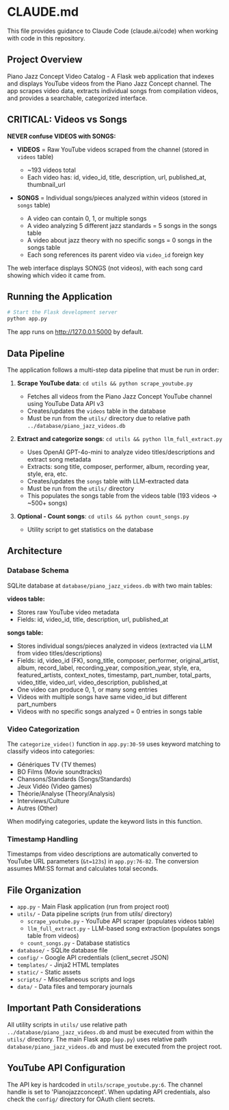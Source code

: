 # CLAUDE.md

This file provides guidance to Claude Code (claude.ai/code) when working with code in this repository.

## Project Overview

Piano Jazz Concept Video Catalog - A Flask web application that indexes and displays YouTube videos from the Piano Jazz Concept channel. The app scrapes video data, extracts individual songs from compilation videos, and provides a searchable, categorized interface.

## CRITICAL: Videos vs Songs

**NEVER confuse VIDEOS with SONGS:**

- **VIDEOS** = Raw YouTube videos scraped from the channel (stored in `videos` table)
  - ~193 videos total
  - Each video has: id, video_id, title, description, url, published_at, thumbnail_url

- **SONGS** = Individual songs/pieces analyzed within videos (stored in `songs` table)
  - A video can contain 0, 1, or multiple songs
  - A video analyzing 5 different jazz standards = 5 songs in the songs table
  - A video about jazz theory with no specific songs = 0 songs in the songs table
  - Each song references its parent video via `video_id` foreign key

The web interface displays SONGS (not videos), with each song card showing which video it came from.

## Running the Application

```bash
# Start the Flask development server
python app.py
```

The app runs on http://127.0.0.1:5000 by default.

## Data Pipeline

The application follows a multi-step data pipeline that must be run in order:

1. **Scrape YouTube data**: `cd utils && python scrape_youtube.py`
   - Fetches all videos from the Piano Jazz Concept YouTube channel using YouTube Data API v3
   - Creates/updates the `videos` table in the database
   - Must be run from the `utils/` directory due to relative path `../database/piano_jazz_videos.db`

2. **Extract and categorize songs**: `cd utils && python llm_full_extract.py`
   - Uses OpenAI GPT-4o-mini to analyze video titles/descriptions and extract song metadata
   - Extracts: song title, composer, performer, album, recording year, style, era, etc.
   - Creates/updates the `songs` table with LLM-extracted data
   - Must be run from the `utils/` directory
   - This populates the songs table from the videos table (193 videos → ~500+ songs)

3. **Optional - Count songs**: `cd utils && python count_songs.py`
   - Utility script to get statistics on the database

## Architecture

### Database Schema

SQLite database at `database/piano_jazz_videos.db` with two main tables:

**videos table:**
- Stores raw YouTube video metadata
- Fields: id, video_id, title, description, url, published_at

**songs table:**
- Stores individual songs/pieces analyzed in videos (extracted via LLM from video titles/descriptions)
- Fields: id, video_id (FK), song_title, composer, performer, original_artist, album, record_label, recording_year, composition_year, style, era, featured_artists, context_notes, timestamp, part_number, total_parts, video_title, video_url, video_description, published_at
- One video can produce 0, 1, or many song entries
- Videos with multiple songs have same video_id but different part_numbers
- Videos with no specific songs analyzed = 0 entries in songs table

### Video Categorization

The `categorize_video()` function in `app.py:30-59` uses keyword matching to classify videos into categories:
- Génériques TV (TV themes)
- BO Films (Movie soundtracks)
- Chansons/Standards (Songs/Standards)
- Jeux Vidéo (Video games)
- Théorie/Analyse (Theory/Analysis)
- Interviews/Culture
- Autres (Other)

When modifying categories, update the keyword lists in this function.

### Timestamp Handling

Timestamps from video descriptions are automatically converted to YouTube URL parameters (`&t=123s`) in `app.py:76-82`. The conversion assumes MM:SS format and calculates total seconds.

## File Organization

- `app.py` - Main Flask application (run from project root)
- `utils/` - Data pipeline scripts (run from utils/ directory)
  - `scrape_youtube.py` - YouTube API scraper (populates videos table)
  - `llm_full_extract.py` - LLM-based song extraction (populates songs table from videos)
  - `count_songs.py` - Database statistics
- `database/` - SQLite database file
- `config/` - Google API credentials (client_secret JSON)
- `templates/` - Jinja2 HTML templates
- `static/` - Static assets
- `scripts/` - Miscellaneous scripts and logs
- `data/` - Data files and temporary journals

## Important Path Considerations

All utility scripts in `utils/` use relative path `../database/piano_jazz_videos.db` and must be executed from within the `utils/` directory. The main Flask app (`app.py`) uses relative path `database/piano_jazz_videos.db` and must be executed from the project root.

## YouTube API Configuration

The API key is hardcoded in `utils/scrape_youtube.py:6`. The channel handle is set to 'Pianojazzconcept'. When updating API credentials, also check the `config/` directory for OAuth client secrets.